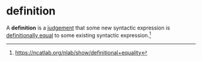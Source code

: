# definition

A **definition** is a [judgement](/logic/judgement.md) that some new syntactic
expression is [definitionally equal](/logic/judgement.md) to some existing
syntactic expression.[^1]

[^1]: https://ncatlab.org/nlab/show/definitional+equality
